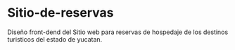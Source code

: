 # Sitio-de-reservas
Diseño front-dend del Sitio web para reservas de hospedaje de los destinos turisticos del estado de yucatan.
